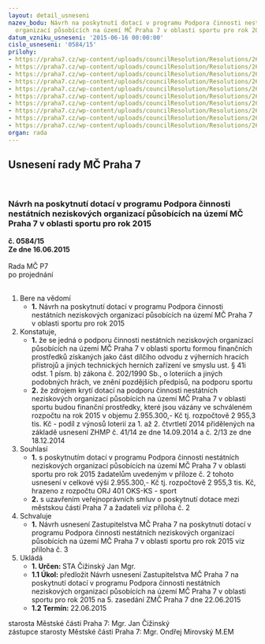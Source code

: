 ```yaml
---
layout: detail_usneseni
nazev_bodu: Návrh na poskytnutí dotací v programu Podpora činnosti nestátních neziskových
  organizací působících na území MČ Praha 7 v oblasti sportu pro rok 2015
datum_vzniku_usneseni: '2015-06-16 00:00:00'
cislo_usneseni: '0584/15'
prilohy:
- https://praha7.cz/wp-content/uploads/councilResolution/Resolutions/26265/38-15-d_dotace_na_podporu_sportovni_cinnosti_nno_2015_rz.doc
- https://praha7.cz/wp-content/uploads/councilResolution/Resolutions/26265/38-15-priloha_c2_navrh_na_poskytnuti_dotace_nno_sport_2015_rz.xls
- https://praha7.cz/wp-content/uploads/councilResolution/Resolutions/26265/38-15-z4_dotace_na_podporu_sportovni_cinnosti_nno_2015.doc
- https://praha7.cz/wp-content/uploads/councilResolution/Resolutions/26265/38-15-zapis_dksnno_08_06_2015.doc
- https://praha7.cz/wp-content/uploads/councilResolution/Resolutions/26265/38-15-usneseni_zmc_41_14_11_09_2014_i_q_2014.pdf
- https://praha7.cz/wp-content/uploads/councilResolution/Resolutions/26265/38-15-usneseni_zmc_2_13_18_12_2014_ii_q_2014.pdf
- https://praha7.cz/wp-content/uploads/councilResolution/Resolutions/26265/38-15-pravidla_pro_poskytovani_dotace_nno_sport_2015.pdf
- https://praha7.cz/wp-content/uploads/councilResolution/Resolutions/26265/38-15-usneseni_r_232_ze_dne_17_03_2015_vyhlaseni_grantu_nno.doc
- https://praha7.cz/wp-content/uploads/councilResolution/Resolutions/26265/38-15-revokace_usneseni_r_232_ze_dne_vyhlaseni_grantu_nno.doc
- https://praha7.cz/wp-content/uploads/councilResolution/Resolutions/26265/38-15-usneseni_r_319_15_ze_dne_14_04_na_revokaci_usnes_rmc_p7_c_0232_15_revok_usnes_rmc_p7_c_0251_15.doc
organ: rada
---
```

<div id="ucUsn_pList" class="usn">
	<span><h2>Usnesení rady MČ Praha 7 </h2>
<br></span><div class="standBody">
<span><h3>Návrh na poskytnutí dotací v programu Podpora činnosti nestátních neziskových organizací působících na území MČ Praha 7 v oblasti sportu pro rok 2015</h3></span><div class="center">
		<strong>č. 0584/15</strong><br>
	</div>
<div class="center">
		<strong>Ze dne 16.06.2015</strong><br><br>
	</div>Rada MČ P7<br> po projednání<br><br><ol>
<li>Bere na vědomí<ul><li>
<strong>1.</strong> Návrh na poskytnutí dotací v programu Podpora činnosti nestátních neziskových organizací působících na území MČ Praha 7 v oblasti sportu pro rok 2015</li></ul>
</li>
<li>Konstatuje,<ul>
<li>
<strong>1.</strong> že se jedná o podporu činnosti nestátních neziskových organizací působících na území MČ Praha 7 v oblasti sportu formou finančních prostředků získaných jako část dílčího odvodu z výherních hracích přístrojů a jiných technických herních zařízení ve smyslu ust. § 41i odst. 1 písm. b) zákona č. 202/1990 Sb., o loteriích a jiných podobných hrách, ve znění pozdějších předpisů, na podporu sportu</li>
<li>
<strong>2.</strong> že zdrojem krytí dotací na podporu činnosti nestátních neziskových organizací působících na území MČ Praha 7 v oblasti sportu budou finanční prostředky, které jsou vázány ve schváleném rozpočtu na rok 2015 v objemu 2.955.300,- Kč tj. rozpočtově 2 955,3 tis. Kč - podíl z výnosů loterií za 1. až 2. čtvrtletí 2014 přidělených na základě usnesení ZHMP č. 41/14 ze dne 14.09.2014 a č. 2/13 ze dne 18.12.2014</li>
</ul>
</li>
<li>Souhlasí<ul>
<li>
<strong>1.</strong> s poskytnutím dotací v programu Podpora činnosti nestátních neziskových organizací působících na území MČ Praha 7 v oblasti sportu pro rok 2015 žadatelům uvedeným v příloze č. 2 tohoto usnesení v celkové výši 2.955.300,- Kč tj. rozpočtově 2 955,3 tis. Kč, hrazeno z rozpočtu ORJ 401 OKS-KS - sport</li>
<li>
<strong>2.</strong> s uzavřením veřejnoprávních smluv o poskytnutí dotace mezi městskou částí Praha 7 a žadateli viz příloha č. 2   </li>
</ul>
</li>
<li>Schvaluje<ul><li>
<strong>1.</strong> Návrh usnesení Zastupitelstva MČ Praha 7 na poskytnutí dotací v programu Podpora činnosti nestátních neziskových organizací působících na území MČ Praha 7 v oblasti sportu pro rok 2015 viz příloha č. 3</li></ul>
</li>
<li>Ukládá<ul>
<li>
<strong>1. Určen: </strong>STA Čižinský Jan Mgr.</li>
<li>
<strong>1.1 Úkol: </strong>předložit Návrh usnesení Zastupitelstva MČ Praha 7 na poskytnutí dotací v programu Podpora činnosti nestátních neziskových organizací působících na území MČ Praha 7 v oblasti sportu pro rok 2015 na 5. zasedání ZMČ Praha 7 dne 22.06.2015</li>
<li>
<strong>1.2 Termín: </strong>22.06.2015</li>
</ul>
</li>
</ol>starosta Městské části Praha 7: Mgr. Jan Čižinský<br>zástupce starosty Městské části Praha 7: Mgr. Ondřej Mirovský M.EM 
</div>
</div>